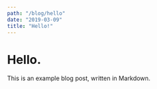 ```yaml
---
path: "/blog/hello"
date: "2019-03-09"
title: "Hello!"
---
```


# Hello.

This is an example blog post, written in Markdown.
